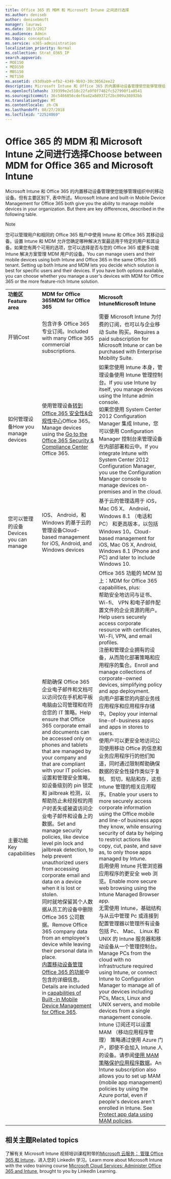 ```yaml
---
title: Office 365 的 MDM 和 Microsoft Intune 之间进行选择
ms.author: deniseb
author: denisebmsft
manager: laurawi
ms.date: 10/3/2017
ms.audience: Admin
ms.topic: conceptual
ms.service: o365-administration
localization_priority: Normal
ms.collection: Strat_O365_IP
search.appverid:
- MOE150
- MED150
- MBS150
- MET150
ms.assetid: c93d9ab9-efb2-4349-9b93-30c30562ee22
description: Microsoft Intune 和 Office 365 的内置移动设备管理使您能够管理组织中的移动设备。但有本主题中描述的主要区别。
ms.openlocfilehash: 339399e2e518c22fa9f0f7482fc527990f1a8541
ms.sourcegitcommit: 36c5466056cdef6ad2a8d9372f2bc009a30892bb
ms.translationtype: MT
ms.contentlocale: zh-CN
ms.lasthandoff: 08/27/2018
ms.locfileid: "22524869"
---
```

# <a name="choose-between-mdm-for-office-365-and-microsoft-intune"></a><span data-ttu-id="c6f3a-104">Office 365 的 MDM 和 Microsoft Intune 之间进行选择</span><span class="sxs-lookup"><span data-stu-id="c6f3a-104">Choose between MDM for Office 365 and Microsoft Intune</span></span>

<span data-ttu-id="c6f3a-p102">Microsoft Intune 和 Office 365 的内置移动设备管理使您能够管理组织中的移动设备。但有主要区别下, 表中所述。</span><span class="sxs-lookup"><span data-stu-id="c6f3a-p102">Microsoft Intune and built-in Mobile Device Management for Office 365 both give you the ability to manage mobile devices in your organization. But there are key differences, described in the following table.</span></span>
  
> [!NOTE]
> <span data-ttu-id="c6f3a-p103">您可以管理用户和相同的 Office 365 租户中使用 Intune 和 Office 365 其移动设备。设置 Intune 和 MDM 允许您确定哪种解决方案最适用于特定的用户和其设备。如果您有两个可用的选项，您可以选择是否与您的 Office 365 或更多功能 Intune 解决方案管理 MDM 用户的设备。</span><span class="sxs-lookup"><span data-stu-id="c6f3a-p103">You can manage users and their mobile devices using both Intune and Office 365 in the same Office 365 tenant. Setting up both Intune and MDM lets you decide which solution is best for specific users and their devices. If you have both options available, you can choose whether you manage a user's devices with MDM for Office 365 or the more feature-rich Intune solution.</span></span> 
  
||||
|:-----|:-----|:-----|
|<span data-ttu-id="c6f3a-110">**功能区**</span><span class="sxs-lookup"><span data-stu-id="c6f3a-110">**Feature area**</span></span> <br/> |<span data-ttu-id="c6f3a-111">**MDM for Office 365**</span><span class="sxs-lookup"><span data-stu-id="c6f3a-111">**MDM for Office 365**</span></span> <br/> |<span data-ttu-id="c6f3a-112">**Microsoft Intune**</span><span class="sxs-lookup"><span data-stu-id="c6f3a-112">**Microsoft Intune**</span></span> <br/> |
|<span data-ttu-id="c6f3a-113">开销</span><span class="sxs-lookup"><span data-stu-id="c6f3a-113">Cost</span></span>  <br/> |<span data-ttu-id="c6f3a-114">包含许多 Office 365 专业订阅。</span><span class="sxs-lookup"><span data-stu-id="c6f3a-114">Included with many Office 365 commercial subscriptions.</span></span>  <br/> |<span data-ttu-id="c6f3a-115">需要 Microsoft Intune 为付费的订阅，也可以与企业移动 Suite 购买。</span><span class="sxs-lookup"><span data-stu-id="c6f3a-115">Requires a paid subscription for Microsoft Intune or can be purchased with Enterprise Mobility Suite.</span></span>  <br/> |
|<span data-ttu-id="c6f3a-116">如何管理设备</span><span class="sxs-lookup"><span data-stu-id="c6f3a-116">How you manage devices</span></span>  <br/> |<span data-ttu-id="c6f3a-117">使用管理设备[转到 Office 365 安全性&amp;合规性中心](https://support.office.com/article/7e696a40-b86b-4a20-afcc-559218b7b1b8)Office 365。</span><span class="sxs-lookup"><span data-stu-id="c6f3a-117">Manage devices using the [Go to the Office 365 Security &amp; Compliance Center](https://support.office.com/article/7e696a40-b86b-4a20-afcc-559218b7b1b8) Office 365.</span></span>  <br/> |<span data-ttu-id="c6f3a-118">如果您使用 Intune 本身，管理设备使用 Intune 管理控制台。</span><span class="sxs-lookup"><span data-stu-id="c6f3a-118">If you use Intune by itself, you manage devices using the Intune admin console.</span></span>  <br/> <span data-ttu-id="c6f3a-119">如果您使用 System Center 2012 Configuration Manager 集成 Intune，您可以使用 Configuration Manager 控制台来管理设备在内部部署和云中。</span><span class="sxs-lookup"><span data-stu-id="c6f3a-119">If you integrate Intune with System Center 2012 Configuration Manager, you use the Configuration Manager console to manage devices on-premises and in the cloud.</span></span>  <br/> |
|<span data-ttu-id="c6f3a-120">您可以管理的设备</span><span class="sxs-lookup"><span data-stu-id="c6f3a-120">Devices you can manage</span></span>  <br/> |<span data-ttu-id="c6f3a-121">IOS、 Android，和 Windows 的基于云的管理设备</span><span class="sxs-lookup"><span data-stu-id="c6f3a-121">Cloud-based management for iOS, Android, and Windows devices</span></span>  <br/> |<span data-ttu-id="c6f3a-122">基于云的管理适用于 iOS，Mac OS X、 Android，Windows 8.1 （电话和 PC） 和更高版本，以包括 Windows 10。</span><span class="sxs-lookup"><span data-stu-id="c6f3a-122">Cloud-based management for iOS, Mac OS X, Android, Windows 8.1 (Phone and PC) and later to include Windows 10.</span></span> <br/> |
|<span data-ttu-id="c6f3a-123">主要功能</span><span class="sxs-lookup"><span data-stu-id="c6f3a-123">Key capabilities</span></span>  <br/> |<span data-ttu-id="c6f3a-124">帮助确保 Office 365 企业电子邮件和文档可以访问仅在手机和平板电脑由公司管理和在符合您的 IT 策略。</span><span class="sxs-lookup"><span data-stu-id="c6f3a-124">Help ensure that Office 365 corporate email and documents can be accessed only on phones and tablets that are managed by your company and that are compliant with your IT policies.</span></span>  <br/> <span data-ttu-id="c6f3a-125">设置和管理安全策略，如设备级别的 pin 锁定和 jailbreak 检测，以帮助防止未经授权的用户时丢失或被盗访问企业电子邮件和设备上的数据。</span><span class="sxs-lookup"><span data-stu-id="c6f3a-125">Set and manage security policies, like device level pin lock and jailbreak detection, to help prevent unauthorized users from accessing corporate email and data on a device when it is lost or stolen.</span></span>  <br/> <span data-ttu-id="c6f3a-126">同时就地保留其个人数据从员工的设备中删除 Office 365 公司数据。</span><span class="sxs-lookup"><span data-stu-id="c6f3a-126">Remove Office 365 company data from an employee's device while leaving their personal data in place.</span></span>  <br/> <span data-ttu-id="c6f3a-127">[内置移动设备管理 Office 365 的功能](https://support.office.com/article/a1da44e5-7475-4992-be91-9ccec25905b0)中包含的详细信息。</span><span class="sxs-lookup"><span data-stu-id="c6f3a-127">Details are included in [capabilities of Built-in Mobile Device Management for Office 365](https://support.office.com/article/a1da44e5-7475-4992-be91-9ccec25905b0).</span></span>  <br/> |<span data-ttu-id="c6f3a-128">Office 365 功能的 MDM 加上：</span><span class="sxs-lookup"><span data-stu-id="c6f3a-128">MDM for Office 365 capabilities, plus:</span></span>  <br/> <span data-ttu-id="c6f3a-129">帮助安全地访问与证书、 Wi-fi、 VPN 和电子邮件配置文件的企业资源的用户。</span><span class="sxs-lookup"><span data-stu-id="c6f3a-129">Help users securely access corporate resource with certificates, Wi-Fi, VPN, and email profiles.</span></span>  <br/> <span data-ttu-id="c6f3a-130">注册和管理企业拥有的设备，从而简化部署策略和应用程序的集合。</span><span class="sxs-lookup"><span data-stu-id="c6f3a-130">Enroll and manage collections of corporate-owned devices, simplifying policy and app deployment.</span></span>  <br/> <span data-ttu-id="c6f3a-131">向用户部署您的内部业务线应用程序和应用程序存储中。</span><span class="sxs-lookup"><span data-stu-id="c6f3a-131">Deploy your internal line-of-business apps and apps in stores to users.</span></span>  <br/> <span data-ttu-id="c6f3a-132">使用户可以更安全地访问公司使用移动 Office 的信息和业务应用程序行的他们知道，同时通过限制帮助确保数据的安全性操作类似于复制、 剪切，粘贴和存，这些 Intune 管理的相关应用程序。</span><span class="sxs-lookup"><span data-stu-id="c6f3a-132">Enable your users to more securely access corporate information using the Office mobile and line-of business apps they know, while ensuring security of data by helping to restrict actions like copy, cut, paste, and save as, to only those apps managed by Intune.</span></span>  <br/> <span data-ttu-id="c6f3a-133">启用使用 Intune 托管浏览器应用程序的更安全 web 浏览。</span><span class="sxs-lookup"><span data-stu-id="c6f3a-133">Enable more secure web browsing using the Intune Managed Browser app.</span></span>  <br/> <span data-ttu-id="c6f3a-134">无需使用 Intune，基础结构与从云中管理 Pc 或连接到配置管理器以管理所有设备包括 Pc、 Mac、 Linux 和 UNIX 的 Intune 服务器和移动设备从一个管理控制台。</span><span class="sxs-lookup"><span data-stu-id="c6f3a-134">Manage PCs from the cloud with no infrastructure required using Intune, or connect Intune to Configuration Manager to manage all of your devices including PCs, Macs, Linux and UNIX servers, and mobile devices from a single management console.</span></span>  <br/> <span data-ttu-id="c6f3a-p104">Intune 订阅还可以设置 MAM （移动应用程序管理） 策略通过使用 Azure 门户，即使不会加入 Intune 人的设备。请参阅[使用 MAM 策略保护应用程序数据](https://go.microsoft.com/fwlink/?LinkId=825439)。</span><span class="sxs-lookup"><span data-stu-id="c6f3a-p104">An Intune subscription also allows you to set up MAM (mobile app management) policies by using the Azure portal, even if people's devices aren't enrolled in Intune. See [Protect app data using MAM policies](https://go.microsoft.com/fwlink/?LinkId=825439).  </span></span><br/> |


## <a name="related-topics"></a><span data-ttu-id="c6f3a-137">相关主题</span><span class="sxs-lookup"><span data-stu-id="c6f3a-137">Related topics</span></span>
   
<span data-ttu-id="c6f3a-138">了解有关 Microsoft Intune 视频培训课程附带的[Microsoft 云服务： 管理 Office 365 和 Intune](https://support.office.com/article/c1224e20-3d49-4f40-99ee-fd0991880376.aspx)，进入您的 LinkedIn 学习。</span><span class="sxs-lookup"><span data-stu-id="c6f3a-138">Learn more about Microsoft Intune with the video training course [Microsoft Cloud Services: Administer Office 365 and Intune](https://support.office.com/article/c1224e20-3d49-4f40-99ee-fd0991880376.aspx), brought to you by LinkedIn Learning.</span></span>
  

